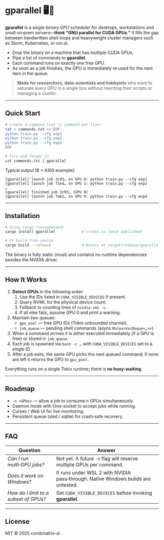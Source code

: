 # gparallel 🖥️🚀

**gparallel** is a *single‑binary GPU scheduler* for desktops, workstations and small on‑prem servers—**think “GNU parallel for CUDA GPUs.”**
It fills the gap between handwritten shell loops and heavyweight cluster managers such as Slurm, Kubernetes, or run.ai. 

* Drop the binary on a machine that has multiple CUDA GPUs.
* Pipe a list of commands to **gparallel**.
* Each command runs on exactly one free GPU.
* As soon as a job finishes, the GPU is immediately re‑used for the next item in the queue.

> **Made for researchers, data‑scientists and hobbyists** who want to saturate every GPU in a
> single box without rewriting their scripts or managing a cluster.

---

## Quick Start

```bash
# Create a command list (1 command per line)
cat > commands.txt <<'EOF'
python train.py --cfg exp1
python train.py --cfg exp2
python train.py --cfg exp3
EOF

# Fire and forget 🏃‍♂️
cat commands.txt | gparallel
```

Typical output (8 × A100 example):
```
[gparallel] launch job 3c93… on GPU 0: python train.py --cfg exp1
[gparallel] launch job f1ed… on GPU 1: python train.py --cfg exp2
…
[gparallel] finished job 3c93… (GPU 0)
[gparallel] launch job 7a61… on GPU 0: python train.py --cfg exp4
```

---

## Installation

```bash
# Using Cargo (recommended)
cargo install gparallel            # crates.io (once published)

# Or build from source
cargo build --release              # binary at target/release/gparallel
```

The binary is fully static (musl) and contains no runtime dependencies besides the NVIDIA driver.

---

## How It Works

1. **Detect GPUs** in the following order:
   1. Use the IDs listed in `CUDA_VISIBLE_DEVICES` if present.
   2. Query NVML for the physical device count.
   3. Fallback to counting lines of `nvidia‑smi -L`.
   4. If all else fails, assume GPU 0 and print a warning.
2. Maintain two queues:
   * `gpu_pool` — free GPU IDs (Tokio unbounded channel).
   * `job_queue` — pending shell commands (async `Mutex<VecDeque<…>>`).
3. When a command arrives it is either executed immediately (if a GPU is free) or
   stored in `job_queue`.
4. Each job is spawned via `bash -c …` with `CUDA_VISIBLE_DEVICES` set to a single ID.
5. After a job exits, the same GPU picks the next queued command; if none are left it
   returns the GPU to `gpu_pool`.

Everything runs on a single Tokio runtime; there is **no busy‑waiting**.

---

## Roadmap

* `-n <GPUs>` — allow a job to consume *n* GPUs simultaneously.
* Daemon mode with Unix‑socket to accept jobs while running.
* Curses / Web UI for live monitoring.
* Persistent queue (sled / sqlite) for crash‑safe recovery.

---

## FAQ

| Question | Answer |
|----------|--------|
| *Can I run multi‑GPU jobs?* | Not yet. A future `-n` flag will reserve multiple GPUs per command. |
| *Does it work on Windows?*  | It runs under WSL 2 with NVIDIA pass‑through. Native Windows builds are untested. |
| *How do I limit to a subset of GPUs?* | Set `CUDA_VISIBLE_DEVICES` before invoking **gparallel**. |

---

## License

MIT © 2025 combinatrix-ai

